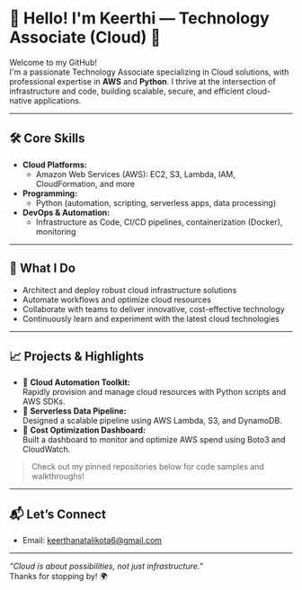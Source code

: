 # 👋 Hello! I'm Keerthi — Technology Associate (Cloud) 🚀

Welcome to my GitHub!  
I'm a passionate Technology Associate specializing in Cloud solutions, with professional expertise in **AWS** and **Python**. I thrive at the intersection of infrastructure and code, building scalable, secure, and efficient cloud-native applications.

---

## 🛠️ Core Skills

- **Cloud Platforms:**  
  - Amazon Web Services (AWS): EC2, S3, Lambda, IAM, CloudFormation, and more
- **Programming:**  
  - Python (automation, scripting, serverless apps, data processing)
- **DevOps & Automation:**  
  - Infrastructure as Code, CI/CD pipelines, containerization (Docker), monitoring

---

## 🌟 What I Do

- Architect and deploy robust cloud infrastructure solutions
- Automate workflows and optimize cloud resources
- Collaborate with teams to deliver innovative, cost-effective technology
- Continuously learn and experiment with the latest cloud technologies

---

## 📈 Projects & Highlights

- 🔹 **Cloud Automation Toolkit:**  
  Rapidly provision and manage cloud resources with Python scripts and AWS SDKs.
- 🔹 **Serverless Data Pipeline:**  
  Designed a scalable pipeline using AWS Lambda, S3, and DynamoDB.
- 🔹 **Cost Optimization Dashboard:**  
  Built a dashboard to monitor and optimize AWS spend using Boto3 and CloudWatch.

> Check out my pinned repositories below for code samples and walkthroughs!

---

## 📬 Let’s Connect

- Email: keerthanatalikota6@gmail.com

---

_“Cloud is about possibilities, not just infrastructure.”_  
Thanks for stopping by! 🌍
